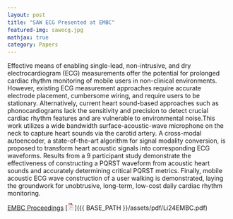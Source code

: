 ```yaml
---
layout: post
title: "SAW ECG Presented at EMBC"
featured-img: sawecg.jpg
mathjax: true
category: Papers
---
```


Effective means of enabling single-lead, non-intrusive, and dry electrocardiogram (ECG) measurements offer the potential for prolonged cardiac rhythm monitoring of mobile users in non-clinical environments. However, existing ECG measurement approaches require accurate electrode placement, cumbersome wiring, and require users to be stationary. Alternatively, current heart sound-based approaches such as phonocardiograms lack the sensitivity and precision to detect crucial cardiac rhythm features and are vulnerable to environmental noise.This work utilizes a wide bandwidth surface-acoustic-wave microphone on the neck to capture heart sounds via the carotid artery. A cross-modal autoencoder, a state-of-the-art algorithm for signal modality conversion,  is proposed to transform heart acoustic signals into corresponding ECG waveforms. Results from a 9 participant study demonstrate the effectiveness of constructing a PQRST waveform from acoustic heart sounds and accurately determining critical PQRST metrics. Finally, mobile acoustic ECG wave construction of a user walking is demonstrated, laying the groundwork for unobtrusive, long-term, low-cost daily cardiac rhythm monitoring. 

[EMBC Proceedings](https://embc.embs.org/2024/wp-content/uploads/sites/102/2024/07/EMBC-2024_Proceedings.pdf) [![pdf](/assets/icons16/pdf-icon.png)]({{ BASE_PATH }}/assets/pdf/Li24EMBC.pdf)